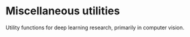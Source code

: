 # Miscellaneous utilities
Utility functions for deep learning research, primarily in computer vision.
